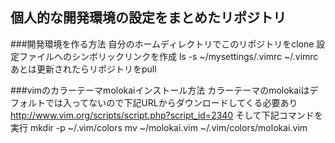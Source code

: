 ## 個人的な開発環境の設定をまとめたリポジトリ  

###開発環境を作る方法
自分のホームディレクトリでこのリポジトリをclone
設定ファイルへのシンボリックリンクを作成
  ls -s ~/mysettings/.vimrc ~/.vimrc
あとは更新されたらリポジトリをpull

###vimのカラーテーマmolokaiインストール方法
カラーテーマのmolokaiはデフォルトでは入ってないので下記URLからダウンロードしてくる必要あり
http://www.vim.org/scripts/script.php?script_id=2340
そして下記コマンドを実行
mkdir -p ~/.vim/colors
mv ~/molokai.vim ~/.vim/colors/molokai.vim
